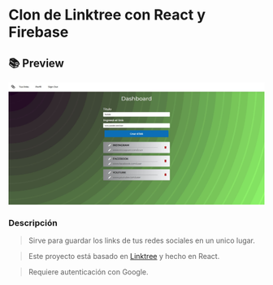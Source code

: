 # Clon de Linktree con React y Firebase 

## 📚 Preview
![preview](./src/assets/img/preview.jpg)

### Descripción
> Sirve para guardar los links de tus redes sociales en un unico lugar.

> Este proyecto está basado en [Linktree](https://linktr.ee/) y hecho en React.

>Requiere autenticación con Google.